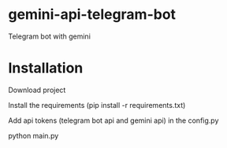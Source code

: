 # gemini-api-telegram-bot
Telegram bot with gemini 

# Installation 
Download project

Install the requirements (pip install -r requirements.txt)

Add api tokens (telegram bot api and gemini api)  in the config.py

python main.py
